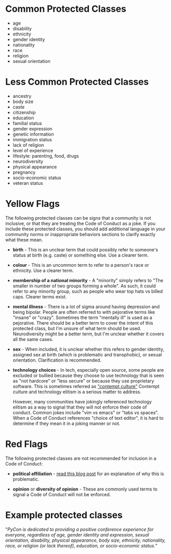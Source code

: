 # Common Protected Classes

 * age
 * disability
 * ethnicity
 * gender identity
 * nationality
 * race
 * religion
 * sexual orientation

# Less Common Protected Classes

 * ancestry
 * body size
 * caste
 * citizenship
 * education
 * familial status
 * gender expression
 * genetic information
 * immigration status
 * lack of religion
 * level of experience
 * lifestyle: parenting, food, drugs
 * neurodiversity
 * physical appearance
 * pregnancy
 * socio-economic status
 * veteran status

# Yellow Flags

The following protected classes can be signs that a community is not inclusive,
or that they are treating the Code of Conduct as a joke. If you include these
protected classes, you should add additional language in your community norms
or inappropriate behaviors sections to clarify exactly what these mean.

 * __birth__ - This is an unclear term that could possibly refer to someone's
   status at birth (e.g. caste) or something else. Use a clearer term.

 * __colour__ - This is an uncommon term to refer to a person's race
   or ethnicity. Use a clearer term.

 * __membership of a national minority__ - A "minority" simply refers to
   "The smaller in number of two groups forming a whole". As such, it could
   refer to any minority group, such as people who wear top hats vs billed caps.
   Clearer terms exist.

 * __mental illness__ - There is a lot of sigma around having depression and
   being bipolar. People are often referred to with pejorative terms like
   "insane" or "crazy". Sometimes the term "mentally ill" is used as a
   pejorative. There should be a better term to cover the intent of this
   protected class, but I'm unsure of what term should be used. Neurodiversity
   might be a better term, but I'm unclear whether it covers all the same cases.

 * __sex__ - When included, it is unclear whether this refers to gender
   identity, assigned sex at birth (which is problematic and transphobic), or
   sexual orientation. Clarification is recommended.

 * __technology choices__ - In tech, especially open source, some people are
   excluded or bullied because they choose to use technology that is seen as
   "not hardcore" or "less secure" or because they use proprietary software.
   This is sometimes referred as
   ["contempt culture"](https://blog.aurynn.com/2015/12/16-contempt-culture)
   Contempt culture and technology elitism is a serious matter to address.

   However, many communities have jokingly referenced technology elitism as a
   way to signal that they will not enforce their code of conduct. Common jokes
   include "vim vs emacs" or "tabs vs spaces". When a Code of Conduct
   references "choice of text editor", it is hard to determine if they mean it
   in a joking manner or not.

# Red Flags

The following protected classes are not recommended for inclusion in a Code of Conduct:

 * __political affiliation__ -
   [read this blog post](https://where.coraline.codes/blog/oscon/)
   for an explanation of why this is problematic.

 * __opinion__ or __diversity of opinion__ - These are commonly used terms to
   signal a Code of Conduct will not be enforced.

# Example protected classes

  "_PyCon is dedicated to providing a positive conference experience for everyone, regardless of age, gender identity and expression, sexual orientation, disability, physical appearance, body size, ethnicity, nationality, race, or religion (or lack thereof), education, or socio-economic status._"

